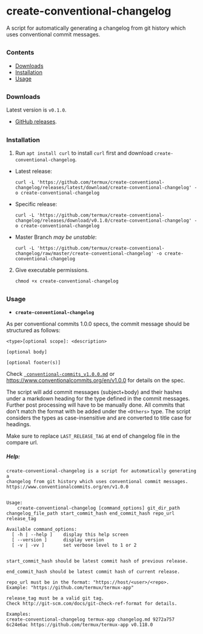 # create-conventional-changelog

A script for automatically generating a changelog from git history which uses conventional commit messages.
##



### Contents
- [Downloads](#Downloads)
- [Installation](#Installation)
- [Usage](#Usage)
##



### Downloads

Latest version is `v0.1.0`.

- [GitHub releases](https://github.com/termux/create-conventional-changelog/releases).
##



### Installation

1. Run `apt install curl` to install `curl` first and download `create-conventional-changelog`. 

- Latest release:  

  `curl -L 'https://github.com/termux/create-conventional-changelog/releases/latest/download/create-conventional-changelog' -o create-conventional-changelog`  

- Specific release:  

  `curl -L 'https://github.com/termux/create-conventional-changelog/releases/download/v0.1.0/create-conventional-changelog' -o create-conventional-changelog`  

- Master Branch *may be unstable*:  

  `curl -L 'https://github.com/termux/create-conventional-changelog/raw/master/create-conventional-changelog' -o create-conventional-changelog`  

2. Give executable permissions.

   `chmod +x create-conventional-changelog`
##



### Usage

- **`create-conventional-changelog`**

As per conventional commits 1.0.0 specs, the commit message should be structured as follows:

```
<type>[optional scope]: <description>

[optional body]

[optional footer(s)]
```

Check [` conventional-commits_v1.0.0.md`](conventional-commits_v1.0.0.md) or https://www.conventionalcommits.org/en/v1.0.0 for details on the spec.

The script will add commit messages (subject+body) and their hashes under a markdown heading for the type defined in the commit messages. Further post processing will have to be manually done. All commits that don't match the format with be added under the `<Others>` type. The script considers the types as case-insensitive and are converted to title case for headings.

Make sure to replace `LAST_RELEASE_TAG` at end of changelog file in the compare url.

##### Help:

```
create-conventional-changelog is a script for automatically generating a
changelog from git history which uses conventional commit messages.
https://www.conventionalcommits.org/en/v1.0.0


Usage:
    create-conventional-changelog [command_options] git_dir_path changelog_file_path start_commit_hash end_commit_hash repo_url release_tag

Available command_options:
  [ -h | --help ]    display this help screen
  [ --version ]      display version
  [ -v | -vv ]       set verbose level to 1 or 2


start_commit_hash should be latest commit hash of previous release.

end_commit_hash should be latest commit hash of current release.

repo_url must be in the format: "https://host/<user>/<repo>.
Example: "https://github.com/termux/termux-app"

release_tag must be a valid git tag.
Check http://git-scm.com/docs/git-check-ref-format for details.

Examples:
create-conventional-changelog termux-app changelog.md 9272a757 6c24e6ac https://github.com/termux/termux-app v0.118.0
```
##
